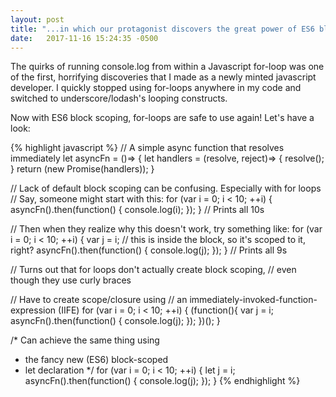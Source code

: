 ```yaml
---
layout: post
title: "...in which our protagonist discovers the great power of ES6 block-scoped variables"
date:   2017-11-16 15:24:35 -0500
---
```

The quirks of running console.log from within a Javascript for-loop was one of the first, horrifying discoveries that I made as a newly minted javascript developer. I quickly stopped using for-loops anywhere in my code and switched to underscore/lodash's looping constructs.

Now with ES6 block scoping, for-loops are safe to use again! Let's have a look:

{% highlight javascript %}
// A simple async function that resolves immediately
let asyncFn = ()=> {
  let handlers = (resolve, reject)=> {
    resolve();
  }
  return (new Promise(handlers));
}

// Lack of default block scoping can be confusing. Especially with for loops
// Say, someone might start with this:
for (var i = 0; i < 10; ++i) {
 asyncFn().then(function() { console.log(i); });
} // Prints all 10s

// Then when they realize why this doesn't work, try something like:
for (var i = 0; i < 10; ++i) {
  var j = i; // this is inside the block, so it's scoped to it, right?
  asyncFn().then(function() { console.log(j); });
} // Prints all 9s

// Turns out that for loops don't actually create block scoping,
// even though they use curly braces

// Have to create scope/closure using
// an immediately-invoked-function-expression (IIFE)
for (var i = 0; i < 10; ++i) {
  (function(){
    var j = i;
    asyncFn().then(function() { console.log(j); });
  })();
}

/*  Can achieve the same thing using
 *  the fancy new (ES6) block-scoped
 *  let declaration
 */
for (var i = 0; i < 10; ++i) {
  let j = i;
  asyncFn().then(function() { console.log(j); });
}
{% endhighlight %}
